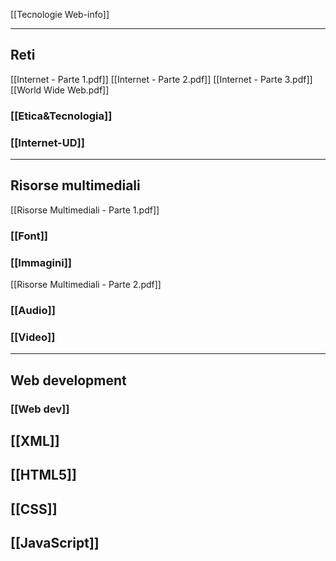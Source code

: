  [[Tecnologie Web-info]]
 
---
## Reti
[[Internet - Parte 1.pdf]]
[[Internet - Parte 2.pdf]]
[[Internet - Parte 3.pdf]]
[[World Wide Web.pdf]]
### [[Etica&Tecnologia]]
### [[Internet-UD]]
---
## Risorse multimediali
[[Risorse Multimediali - Parte 1.pdf]]
### [[Font]]
### [[Immagini]]
[[Risorse Multimediali - Parte 2.pdf]]
### [[Audio]]
### [[Video]]
---
## Web development
### [[Web dev]]
## [[XML]]
## [[HTML5]]
## [[CSS]]
## [[JavaScript]]